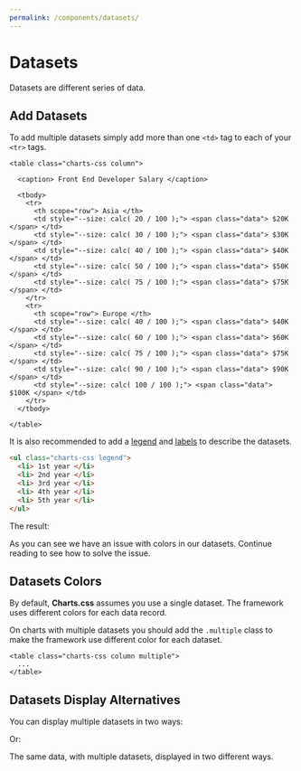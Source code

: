 ```yaml
---
permalink: /components/datasets/
---
```


# Datasets

Datasets are different series of data.

## Add Datasets

To add multiple datasets simply add more than one `<td>` tag to each of your `<tr>` tags.

```html{8-12,16-20}
<table class="charts-css column">

  <caption> Front End Developer Salary </caption>

  <tbody>
    <tr>
      <th scope="row"> Asia </th>
      <td style="--size: calc( 20 / 100 );"> <span class="data"> $20K </span> </td>
      <td style="--size: calc( 30 / 100 );"> <span class="data"> $30K </span> </td>
      <td style="--size: calc( 40 / 100 );"> <span class="data"> $40K </span> </td>
      <td style="--size: calc( 50 / 100 );"> <span class="data"> $50K </span> </td>
      <td style="--size: calc( 75 / 100 );"> <span class="data"> $75K </span> </td>
    </tr>
    <tr>
      <th scope="row"> Europe </th>
      <td style="--size: calc( 40 / 100 );"> <span class="data"> $40K </span> </td>
      <td style="--size: calc( 60 / 100 );"> <span class="data"> $60K </span> </td>
      <td style="--size: calc( 75 / 100 );"> <span class="data"> $75K </span> </td>
      <td style="--size: calc( 90 / 100 );"> <span class="data"> $90K </span> </td>
      <td style="--size: calc( 100 / 100 );"> <span class="data"> $100K </span> </td>
    </tr>
  </tbody>

</table>
```

It is also recommended to add a [legend](/components/legend/) and [labels](/components/labels/) to describe the datasets.

```html
<ul class="charts-css legend">
  <li> 1st year </li>
  <li> 2nd year </li>
  <li> 3rd year </li>
  <li> 4th year </li>
  <li> 5th year </li>
</ul>
```

The result:

<code-example code-example-id="datasets-example-1">
<template v-slot:css-code>
#datasets-example-1 .column {
  height: 300px;
  max-width: 800px;
}
#datasets-example-1 .legend {
  margin-block-start: 1rem;
  justify-content: center;
}
</template>
<template v-slot:html-code>
<div id="datasets-example-1">

  <table class="charts-css column show-labels data-spacing-5 datasets-spacing-1">
    <caption> Front End Developer Salary </caption>
    <tbody>
      <tr>
        <th scope="row"> Asia </th>
        <td style="--size: calc( 20 / 100 );"> <span class="data"> $20K </span> </td>
        <td style="--size: calc( 30 / 100 );"> <span class="data"> $30K </span> </td>
        <td style="--size: calc( 40 / 100 );"> <span class="data"> $40K </span> </td>
        <td style="--size: calc( 50 / 100 );"> <span class="data"> $50K </span> </td>
        <td style="--size: calc( 75 / 100 );"> <span class="data"> $75K </span> </td>
      </tr>
      <tr>
        <th scope="row"> Europe </th>
        <td style="--size: calc( 40 / 100 );"> <span class="data"> $40K </span> </td>
        <td style="--size: calc( 60 / 100 );"> <span class="data"> $60K </span> </td>
        <td style="--size: calc( 75 / 100 );"> <span class="data"> $75K </span> </td>
        <td style="--size: calc( 90 / 100 );"> <span class="data"> $90K </span> </td>
        <td style="--size: calc( 100 / 100 );"> <span class="data"> $100K </span> </td>
      </tr>
    </tbody>
  </table>

  <ul class="charts-css legend legend-inline legend-square">
    <li> 1st year </li>
    <li> 2nd year </li>
    <li> 3rd year </li>
    <li> 4th year </li>
    <li> 5th year </li>
  </ul>

</div>
</template>
</code-example>

As you can see we have an issue with colors in our datasets. Continue reading to see how to solve the issue.

## Datasets Colors

By default, **Charts.css** assumes you use a single dataset. The framework uses different colors for each data record.

On charts with multiple datasets you should add the `.multiple` class to make the framework use different color for each dataset.

```html{1}
<table class="charts-css column multiple">
  ...
</table>
```

<code-example code-example-id="datasets-example-2">
<template v-slot:css-code>
#datasets-example-2 .column {
  height: 300px;
  max-width: 800px;
}
#datasets-example-2 .legend {
  margin-block-end: 1rem;
  justify-content: center;
}
</template>
<template v-slot:html-code>
<div id="datasets-example-2">

  <ul class="charts-css legend legend-inline legend-square">
    <li> 1st year </li>
    <li> 2nd year </li>
    <li> 3rd year </li>
    <li> 4th year </li>
    <li> 5th year </li>
  </ul>

  <table class="charts-css column multiple show-labels data-spacing-10 datasets-spacing-1">
    <caption> Front End Developer Salary </caption>
    <tbody>
      <tr>
        <th scope="row"> Asia </th>
        <td style="--size: calc( 20 / 100 );"> <span class="data"> $20K </span> </td>
        <td style="--size: calc( 30 / 100 );"> <span class="data"> $30K </span> </td>
        <td style="--size: calc( 40 / 100 );"> <span class="data"> $40K </span> </td>
        <td style="--size: calc( 50 / 100 );"> <span class="data"> $50K </span> </td>
        <td style="--size: calc( 75 / 100 );"> <span class="data"> $75K </span> </td>
      </tr>
      <tr>
        <th scope="row"> Europe </th>
        <td style="--size: calc( 40 / 100 );"> <span class="data"> $40K </span> </td>
        <td style="--size: calc( 60 / 100 );"> <span class="data"> $60K </span> </td>
        <td style="--size: calc( 75 / 100 );"> <span class="data"> $75K </span> </td>
        <td style="--size: calc( 90 / 100 );"> <span class="data"> $90K </span> </td>
        <td style="--size: calc( 100 / 100 );"> <span class="data"> $100K </span> </td>
      </tr>
    </tbody>
  </table>

</div>
</template>
</code-example>

## Datasets Display Alternatives

You can display multiple datasets in two ways:

<code-example code-example-id="datasets-example-3">
<template v-slot:css-code>
#datasets-example-3 {
  display: flex;
  flex-direction: row-reverse;
  align-items: center;
  gap: 20px;
  max-width: 800px;
  margin: 0 auto;
}
#datasets-example-3 .column {
  height: 300px;
  max-width: 700px;
}
#datasets-example-3 .legend {
  flex-shrink: 3;
}
</template>
<template v-slot:html-code>
<div id="datasets-example-3">

  <ul class="charts-css legend legend-inline legend-square">
    <li> 1st year </li>
    <li> 2nd year </li>
    <li> 3rd year </li>
    <li> 4th year </li>
    <li> 5th year </li>
  </ul>

  <table class="charts-css column multiple show-labels data-spacing-5 datasets-spacing-1">
    <caption> Front End Developer Salary </caption>
    <tbody>
      <tr>
        <th scope="row"> Asia </th>
        <td style="--size: calc( 20 / 100 );"> <span class="data"> $20K </span> </td>
        <td style="--size: calc( 30 / 100 );"> <span class="data"> $30K </span> </td>
        <td style="--size: calc( 40 / 100 );"> <span class="data"> $40K </span> </td>
        <td style="--size: calc( 50 / 100 );"> <span class="data"> $50K </span> </td>
        <td style="--size: calc( 75 / 100 );"> <span class="data"> $75K </span> </td>
      </tr>
      <tr>
        <th scope="row"> Europe </th>
        <td style="--size: calc( 40 / 100 );"> <span class="data"> $40K </span> </td>
        <td style="--size: calc( 60 / 100 );"> <span class="data"> $60K </span> </td>
        <td style="--size: calc( 75 / 100 );"> <span class="data"> $75K </span> </td>
        <td style="--size: calc( 90 / 100 );"> <span class="data"> $90K </span> </td>
        <td style="--size: calc( 100 / 100 );"> <span class="data"> $100K </span> </td>
      </tr>
    </tbody>
  </table>

</div>
</template>
</code-example>

Or:

<code-example code-example-id="datasets-example-4">
<template v-slot:css-code>
#datasets-example-4 {
  display: flex;
  flex-direction: row-reverse;
  align-items: center;
  gap: 20px;
  max-width: 800px;
  margin: 0 auto;
}
#datasets-example-4 .column {
  height: 300px;
  max-width: 700px;
}
#datasets-example-4 .legend {
  flex-shrink: 3;
}
</template>
<template v-slot:html-code>
<div id="datasets-example-4">

  <ul class="charts-css legend legend-inline legend-square">
    <li> Asia </li>
    <li> Europe </li>
  </ul>

  <table class="charts-css column multiple show-labels data-spacing-5 datasets-spacing-1">
    <caption> Front End Developer Salary </caption>
    <tbody>
      <tr>
        <th scope="row"> 1st year </th>
        <td style="--size: calc( 20 / 100 );"> <span class="data"> $20K </span> </td>
        <td style="--size: calc( 40 / 100 );"> <span class="data"> $40K </span> </td>
      </tr>
      <tr>
        <th scope="row"> 2nd year </th>
        <td style="--size: calc( 30 / 100 );"> <span class="data"> $30K </span> </td>
        <td style="--size: calc( 60 / 100 );"> <span class="data"> $60K </span> </td>
      </tr>
      <tr>
        <th scope="row"> 3rd year </th>
        <td style="--size: calc( 40 / 100 );"> <span class="data"> $40K </span> </td>
        <td style="--size: calc( 75 / 100 );"> <span class="data"> $75K </span> </td>
      </tr>
      <tr>
        <th scope="row"> 4th year </th>
        <td style="--size: calc( 50 / 100 );"> <span class="data"> $50K </span> </td>
        <td style="--size: calc( 90 / 100 );"> <span class="data"> $90K </span> </td>
      </tr>
      <tr>
        <th scope="row"> 5th year </th>
        <td style="--size: calc( 75 / 100 );"> <span class="data"> $75K </span> </td>
        <td style="--size: calc( 100 / 100 );"> <span class="data"> $100K </span> </td>
      </tr>
    </tbody>
  </table>

</div>
</template>
</code-example>

The same data, with multiple datasets, displayed in two different ways.
